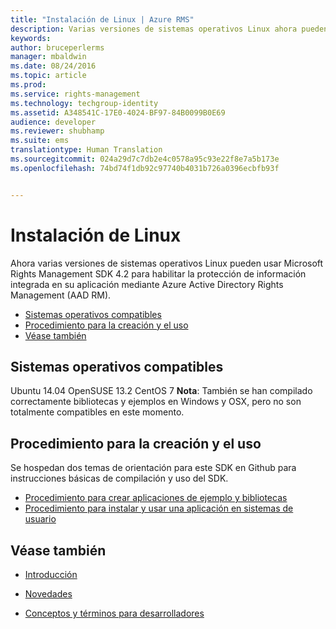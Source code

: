 ```yaml
---
title: "Instalación de Linux | Azure RMS"
description: Varias versiones de sistemas operativos Linux ahora pueden hacer uso del SDK de Microsoft Rights Management 4.2.
keywords: 
author: bruceperlerms
manager: mbaldwin
ms.date: 08/24/2016
ms.topic: article
ms.prod: 
ms.service: rights-management
ms.technology: techgroup-identity
ms.assetid: A348541C-17E0-4024-BF97-84B0099B0E69
audience: developer
ms.reviewer: shubhamp
ms.suite: ems
translationtype: Human Translation
ms.sourcegitcommit: 024a29d7c7db2e4c0578a95c93e22f8e7a5b173e
ms.openlocfilehash: 74bd74f1db92c97740b4031b726a0396ecbfb93f


---
```


# Instalación de Linux


Ahora varias versiones de sistemas operativos Linux pueden usar Microsoft Rights Management SDK 4.2 para habilitar la protección de información integrada en su aplicación mediante Azure Active Directory Rights Management (AAD RM).

-   [Sistemas operativos compatibles](#supported-operating-systems)
-   [Procedimiento para la creación y el uso](#how-to-build-and-use)
-   [Véase también](#see-also)

## Sistemas operativos compatibles


Ubuntu 14.04 OpenSUSE 13.2 CentOS 7 **Nota**: También se han compilado correctamente bibliotecas y ejemplos en Windows y OSX, pero no son totalmente compatibles en este momento.

 

## Procedimiento para la creación y el uso

Se hospedan dos temas de orientación para este SDK en Github para instrucciones básicas de compilación y uso del SDK.

-   [Procedimiento para crear aplicaciones de ejemplo y bibliotecas](https://github.com/AzureAD/rms-sdk-for-cpp/blob/master/docs/how_to_build_it.md)
-   [Procedimiento para instalar y usar una aplicación en sistemas de usuario](https://github.com/AzureAD/rms-sdk-for-cpp/blob/master/docs/how_to_use_it.md)

## Véase también

* [Introducción](get-started.md)

* [Novedades](release-notes.md)

* [Conceptos y términos para desarrolladores](core-concepts.md)

 

 






<!--HONumber=Aug16_HO4-->


